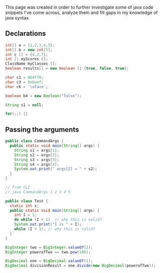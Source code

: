 This page was created in order to further investigate some of java code snippets I've come across, analyze them and fill gaps in my knowledge of java syntax.

## Declarations

```java
int[] a = {1,2,3,4,5};
int[] b = new int[5];
int c [] = {4,3,7};
int [] myScores [];
ClassName myClasses [];
boolean results[] = new boolean [] {true, false, true};

char c1 = 064770;
char c3 = 0xbeef;
char c6 = '\uface';

boolean b4 = new Boolean("false");

String s1 = null;

for(;;) {}
```
## Passing the arguments

```java
public class CommandArgs {
  public static void main(String[] args) {
    String s1 = args[1];
    String s2 = args[2];
    String s3 = args[3];
    String s4 = args[4];
    System.out.print(" args[2] = " + s2);
  }
}

// from CLI
// java CommandArgs 1 2 3 4 5
```

```java
public class Test {
  static int s;
  public static void main(String[] args) {
    int I = 1;
    do while (I < 1)  // why this is valid?
    System.out.print("I is " + I);
    while (I > 1); // why this is valid?
  }
}
```

```java
BigInteger two = BigInteger.valueOf(2);
BigInteger powerofTwo == two.pow(100);

BigDecimal one = BigDecimal.valueOf(1);
BigDecimal divisionResult = one.divide(new BigDecimal(powerofTwo));
```